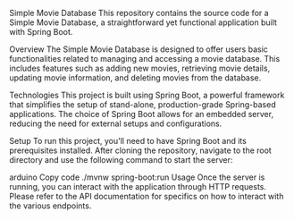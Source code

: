 Simple Movie Database
This repository contains the source code for a Simple Movie Database, a straightforward yet functional application built with Spring Boot.

Overview
The Simple Movie Database is designed to offer users basic functionalities related to managing and accessing a movie database. This includes features such as adding new movies, retrieving movie details, updating movie information, and deleting movies from the database.

Technologies
This project is built using Spring Boot, a powerful framework that simplifies the setup of stand-alone, production-grade Spring-based applications. The choice of Spring Boot allows for an embedded server, reducing the need for external setups and configurations.

Setup
To run this project, you'll need to have Spring Boot and its prerequisites installed. After cloning the repository, navigate to the root directory and use the following command to start the server:

arduino
Copy code
./mvnw spring-boot:run
Usage
Once the server is running, you can interact with the application through HTTP requests. Please refer to the API documentation for specifics on how to interact with the various endpoints.


